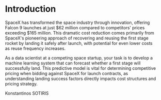 # Introduction

SpaceX has transformed the space industry through innovation, offering Falcon 9 launches at just $62 million compared to competitors' prices exceeding $165 million. This dramatic cost reduction comes primarily from SpaceX's pioneering approach of recovering and reusing the first stage rocket by landing it safely after launch, with potential for even lower costs as reuse frequency increases.

As a data scientist at a competing space startup, your task is to develop a machine learning system that can forecast whether a first stage will successfully land. This predictive model is vital for determining competitive pricing when bidding against SpaceX for launch contracts, as understanding landing success factors directly impacts cost structures and pricing strategy.


Konstantinos SOTIRIS
